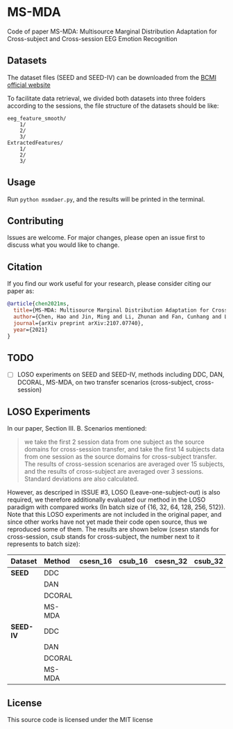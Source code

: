 # MS-MDA
 Code of paper MS-MDA: Multisource Marginal Distribution Adaptation for Cross-subject and Cross-session EEG Emotion Recognition

## Datasets
The dataset files (SEED and SEED-IV) can be downloaded from the [BCMI official website](https://bcmi.sjtu.edu.cn/~seed/index.html)

To facilitate data retrieval, we divided both datasets into three folders according to the sessions, the file structure of the datasets should be like:
```
eeg_feature_smooth/
    1/
    2/
    3/
ExtractedFeatures/
    1/
    2/
    3/
```


## Usage
Run `python msmdaer.py`, and the results will be printed in the terminal.

## Contributing
Issues are welcome. For major changes, please open an issue first to discuss what you would like to change.

## Citation
If you find our work useful for your research, please consider citing our paper as:

```bibtex
@article{chen2021ms,
  title={MS-MDA: Multisource Marginal Distribution Adaptation for Cross-subject and Cross-session EEG Emotion Recognition},
  author={Chen, Hao and Jin, Ming and Li, Zhunan and Fan, Cunhang and Li, Jinpeng and He, Huiguang},
  journal={arXiv preprint arXiv:2107.07740},
  year={2021}
}
```
## TODO
- [ ] LOSO experiments on SEED and SEED-IV, methods including DDC, DAN, DCORAL, MS-MDA, on two transfer scenarios (cross-subject, cross-session)

## LOSO Experiments
In our paper, Section III. B. Scenarios mentioned:

> we take the first 2 session data from one subject as the source domains for cross-session transfer, and take the first 14 subjects data from one session as the source domains for cross-subject transfer. The results of cross-session scenarios are averaged over 15 subjects, and the results of cross-subject are averaged over 3 sessions. Standard deviations are also calculated.

However, as descriped in ISSUE #3, LOSO (Leave-one-subject-out) is also required, we therefore additionally evaluated our method in the LOSO paradigm with compared works (In batch size of {16, 32, 64, 128, 256, 512}). Note that this LOSO experiments are not included in the original paper, and since other works have not yet made their code open source, thus we reproduced some of them. The results are shown below (csesn stands for cross-session, csub stands for cross-subject, the number next to it represents to batch size):

| Dataset | Method | csesn_16 | csub_16 | csesn_32 | csub_32 | csesn_64 | csub_64 | csesn_128 | csub_128 | csesn_256 | csub_256 | csesn_512 | csub_512 | 
| :--- | :--- | :---: | :---: | :---: | :---: | :---: | :---: | :---: | :---: | :---: | :---: | :---: | :---: | 
| **SEED** | DDC | | | | | | | | | | 68.22±6.20 | | |
| | DAN | | | | | | | | | | 68.44±8.66 | | |
| | DCORAL | | | | | | | | | | | | |
| | MS-MDA | | | | | | | | | | 78.91±9.54 | | | 
| **SEED-IV** | DDC | | | | | | | | | | | | |
| | DAN | | | | | | | | | | | | |
| | DCORAL | | | | | | | | | | | | |
| | MS-MDA | | | | | | | | | | | | |



## License
This source code is licensed under the MIT license
